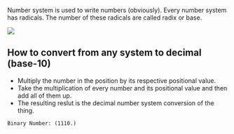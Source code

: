 Number system is used to write numbers (obviously).
Every number system has radicals. The number of these radicals are called radix or base.

![](https://i.imgur.com/ryNWApx.png)


## How to convert from any system to decimal (base-10)
- Multiply the number in the position by its respective positional value.
- Take the multiplication of every number and its positional value and then add all of them up.
- The resulting reslut is the decimal number system conversion of the thing.
```ad-example
Binary Number: (1110.)
```